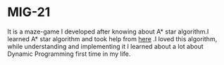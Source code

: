 # MIG-21
It is a maze-game I developed after knowing about A* star algorithm.I learned A* star algorithm and took help from [here](https://www.geeksforgeeks.org/a-search-algorithm/) .I loved this algorithm, while understanding and implementing it I learned about a lot about Dynamic Programming first time in my life. 
